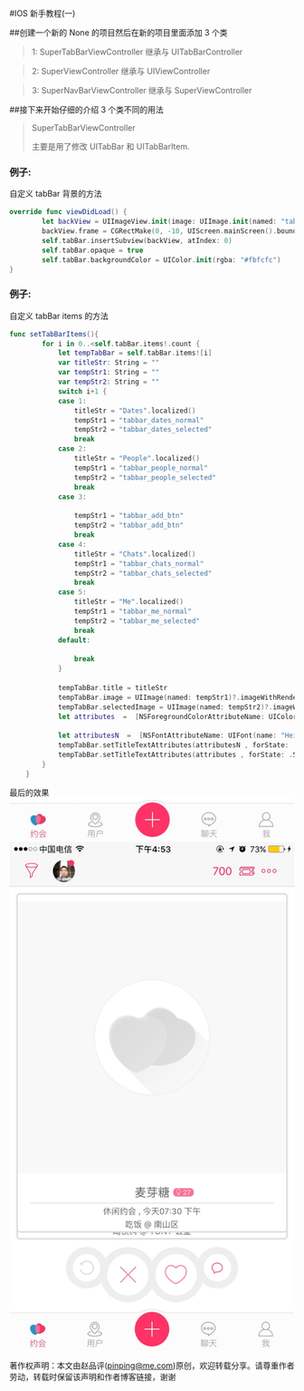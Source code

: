 #IOS 新手教程(一)

##创建一个新的 None 的项目然后在新的项目里面添加 3 个类

>1: SuperTabBarViewController 继承与 UITabBarController

>2: SuperViewController 继承与 UIViewController

>3: SuperNavBarViewController 继承与 SuperViewController

##接下来开始仔细的介绍 3 个类不同的用法

> SuperTabBarViewController
> 
> 主要是用了修改 UITabBar 和 UITabBarItem.
> 

### 例子:
自定义 tabBar 背景的方法

```swift
override func viewDidLoad() {
        let backView = UIImageView.init(image: UIImage.init(named: "tab_bg"))
        backView.frame = CGRectMake(0, -10, UIScreen.mainScreen().bounds.size.width, 55)
        self.tabBar.insertSubview(backView, atIndex: 0)
        self.tabBar.opaque = true
        self.tabBar.backgroundColor = UIColor.init(rgba: "#fbfcfc")
}
```
### 例子:
自定义 tabBar items 的方法

```swift
func setTabBarItems(){
        for i in 0..<self.tabBar.items!.count {
            let tempTabBar = self.tabBar.items![i]
            var titleStr: String = ""
            var tempStr1: String = ""
            var tempStr2: String = ""
            switch i+1 {
            case 1:
                titleStr = "Dates".localized()
                tempStr1 = "tabbar_dates_normal"
                tempStr2 = "tabbar_dates_selected"
                break
            case 2:
                titleStr = "People".localized()
                tempStr1 = "tabbar_people_normal"
                tempStr2 = "tabbar_people_selected"
                break
            case 3:
                
                tempStr1 = "tabbar_add_btn"
                tempStr2 = "tabbar_add_btn"
                break
            case 4:
                titleStr = "Chats".localized()
                tempStr1 = "tabbar_chats_normal"
                tempStr2 = "tabbar_chats_selected"
                break
            case 5:
                titleStr = "Me".localized()
                tempStr1 = "tabbar_me_normal"
                tempStr2 = "tabbar_me_selected"
                break
            default:
                
                break
            }
            
            tempTabBar.title = titleStr
            tempTabBar.image = UIImage(named: tempStr1)?.imageWithRenderingMode(UIImageRenderingMode.AlwaysOriginal);
            tempTabBar.selectedImage = UIImage(named: tempStr2)?.imageWithRenderingMode(UIImageRenderingMode.AlwaysOriginal);
            let attributes  =  [NSForegroundColorAttributeName: UIColor(red:1, green:0.18, blue:0.39, alpha:1), NSFontAttributeName: UIFont(name: "Heiti SC", size: 12.0)!]
            
            let attributesN  =  [NSFontAttributeName: UIFont(name: "Heiti SC", size: 12.0)!]
            tempTabBar.setTitleTextAttributes(attributesN , forState: .Normal)
            tempTabBar.setTitleTextAttributes(attributes , forState: .Selected)
        }
    }
```

最后的效果
![Alt text](tabbar.png)
![Alt text](tabbar1.jpg)

著作权声明：本文由赵品评(pinping@me.com)原创，欢迎转载分享。请尊重作者劳动，转载时保留该声明和作者博客链接，谢谢